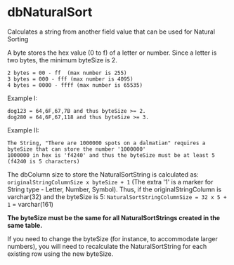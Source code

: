 # dbNaturalSort
Calculates a string from another field value that can be used for Natural Sorting

A byte stores the hex value (0 to f) of a letter or number. Since a letter is two bytes, the minimum byteSize is 2.

    2 bytes = 00 - ff  (max number is 255)
    3 bytes = 000 - fff (max number is 4095)
    4 bytes = 0000 - ffff (max number is 65535)

Example I:

    dog123 = 64,6F,67,7B and thus byteSize >= 2.
    dog280 = 64,6F,67,118 and thus byteSize >= 3.

Example II:

    The String, "There are 1000000 spots on a dalmatian" requires a byteSize that can store the number '1000000'
    1000000 in hex is 'f4240' and thus the byteSize must be at least 5 (f4240 is 5 characters)

The dbColumn size to store the NaturalSortString is calculated as: `originalStringColumnSize x byteSize + 1` (The extra '1' is a marker for String type - Letter, Number, Symbol). Thus, if the originalStringColumn is varchar(32) and the byteSize is 5: 
`NaturalSortStringColumnSize = 32 x 5 + 1` = varchar(161)

**The byteSize must be the same for all NaturalSortStrings created in the same table.**

If you need to change the byteSize (for instance, to accommodate larger numbers), you will need to recalculate the NaturalSortString for each existing row using the new byteSize.
